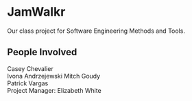 JamWalkr
========

Our class project for Software Engineering Methods and Tools.  

People Involved
---------------
Casey Chevalier  
Ivona Andrzejewski 
Mitch Goudy  
Patrick Vargas  
Project Manager: Elizabeth White  